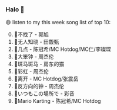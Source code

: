 

### Halo 👋

😄 listen to my this week song list of top 10:

0. 🌈不找了 - 郭旭
1. 🌈无人知晓 - 田馥甄
2. 🌈几点 - 陈冠希/MC Hotdog/MC仁/李璨琛
3. 🌈大笨钟 - 周杰伦
4. 🌈斑马斑马 - 房东的猫
5. 🌈彩虹 - 周杰伦
6. 🌈离开 - MC Hotdog/张震岳
7. 🌈反方向的钟 - 周杰伦
8. 🌈いつもこの場所で - 彩音
9. 🌈Mario Karting - 陈冠希/MC Hotdog

